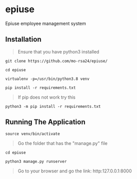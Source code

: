 # epiuse
Epiuse employee management system
## Installation
> Ensure that you have python3 installed

`git clone https://github.com/mo-rsa24/epiuse/`

`cd epiuse`

`virtualenv -p=/usr/bin/python3.8 venv`

`pip install -r requirements.txt`

> If pip does not work try this

 `python3 -m pip install -r requirements.txt`
 
 
## Running The Application
`source venv/bin/activate`

> Go the folder that has the "manage.py" file

`cd epiuse`

`python3 manage.py runserver`

> Go to your browser and go the link: http:127.0.0.1:8000
